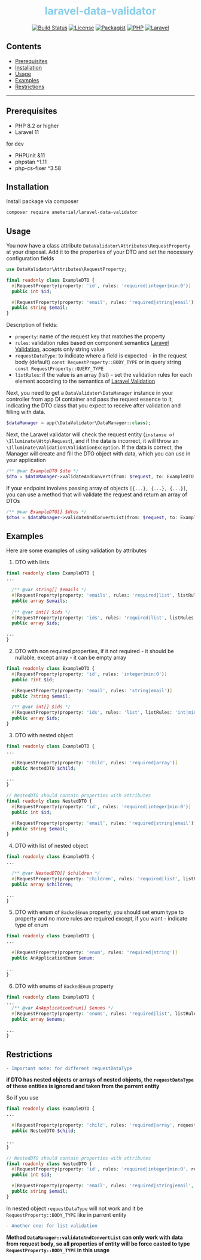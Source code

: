 <h1 align="center" style="color: #87CEEB">laravel-data-validator</h1>

<p align="center">
  <a href="https://github.com/aneterial/laravel-data-validator/actions"><img src="https://github.com/aneterial/laravel-data-validator/actions/workflows/tests.yml/badge.svg" alt="Build Status"></a>
  <a href="https://github.com/aneterial/laravel-data-validator?tab=MIT-1-ov-file"><img src="https://img.shields.io/badge/license-MIT-8ebb13?style=flat" alt="License"></a>
  <a href="https://packagist.org/packages/aneterial/laravel-data-validator"><img src="https://img.shields.io/badge/packagist-v1.0.1-blue?style=flat" alt="Packagist"></a>
  <a href="https://www.php.net/releases/8.2/en.php"><img src="https://img.shields.io/badge/php-%5E8.2-7a86b8?style=flat&logo=php" alt="PHP"></a>
  <a href="https://laravel.com/"><img src="https://img.shields.io/badge/laravel-%5E11-f9332b?style=flat&logo=laravel" alt="Laravel"></a>
</p>

## Contents
- [Prerequisites](#prerequisites)
- [Installation](#installation)
- [Usage](#usage)
- [Examples](#examples)
- [Restrictions](#restrictions)
---

## Prerequisites
- PHP 8.2 or higher
- Laravel 11

for dev
- PHPUnit &11
- phpstan ^1.11
- php-cs-fixer ^3.58

## Installation
Install package via composer
```bash
composer require aneterial/laravel-data-validator
```
## Usage
You now have a class attribute `DataValidator\Attributes\RequestProperty` at your disposal. Add it to the properties of your DTO and set the necessary configuration fields
```php
use DataValidator\Attributes\RequestProperty;

final readonly class ExampleDTO {
  #[RequestProperty(property: 'id', rules: 'required|integer|min:0')]
  public int $id;

  #[RequestProperty(property: 'email', rules: 'required|string|email')]
  public string $email;
}
```
Description of fields:
- `property`: name of the request key that matches the property
- `rules`: validation rules based on component semantics [Laravel Validation](https://laravel.com/docs/11.x/validation), accepts only string value
- `requestDataType`: to indicate where a field is expected - in the request body (default) `const RequestProperty::BODY_TYPE` or in query string `const RequestProperty::QUERY_TYPE`
- `listRules`: if the value is an array (list) - set the validation rules for each element according to the semantics of [Laravel Validation](https://laravel.com/docs/11.x/validation)

Next, you need to get a `DataValidator\DataManager` instance in your controller from app DI container and pass the request essence to it, indicating the DTO class that you expect to receive after validation and filling with data.
```php
$dataManager = app(\DataValidator\DataManager::class);
```
Next, the Laravel validator will check the request entity (`instanse of \Illuminate\Http\Request`), and if the data is incorrect, it will throw an `\Illuminate\Validation\ValidationException`. If the data is correct, the Manager will create and fill the DTO object with data, which you can use in your application
```php
/** @var ExampleDTO $dto */
$dto = $dataManager->validateAndConvert(from: $request, to: ExampleDTO::class);
```
If your endpoint involves passing array of objects `[{...}, {...}, {...}]`, you can use a method that will validate the request and return an array of DTOs
```php
/** @var ExampleDTO[] $dtos */
$dtos = $dataManager->validateAndConvertList(from: $request, to: ExampleDTO::class);
```

## Examples
Here are some examples of using validation by attributes

1) DTO with lists
```php
final readonly class ExampleDTO {
...

  /** @var string[] $emails */
  #[RequestProperty(property: 'emails', rules: 'required|list', listRules: 'string|email')]
  public array $emails;
  
  /** @var int[] $ids */
  #[RequestProperty(property: 'ids', rules: 'required|list', listRules: 'int|min:0')]
  public array $ids;

...
}
```
2) DTO with non required properties, if it not required - it should be nullable, except array - it can be empty array
```php
final readonly class ExampleDTO {
  #[RequestProperty(property: 'id', rules: 'integer|min:0')]
  public ?int $id;

  #[RequestProperty(property: 'email', rules: 'string|email')]
  public ?string $email;

  /** @var int[] $ids */
  #[RequestProperty(property: 'ids', rules: 'list', listRules: 'int|min:0')]
  public array $ids;
}
```
3) DTO with nested object
```php
final readonly class ExampleDTO {
...

  #[RequestProperty(property: 'child', rules: 'required|array')]
  public NestedDTO $child;

...
}

// NestedDTO should contain properties with attributes
final readonly class NestedDTO {
  #[RequestProperty(property: 'id', rules: 'required|integer|min:0')]
  public int $id;

  #[RequestProperty(property: 'email', rules: 'required|string|email')]
  public string $email;
}
```
4) DTO with list of nested object
```php
final readonly class ExampleDTO {
...

  /** @var NestedDTO[] $children */
  #[RequestProperty(property: 'children', rules: 'required|list', listRules: NestedDTO::class)]
  public array $children;

...
}
```
5) DTO with enum of `BackedEnum` property, you should set enum type to property and no more rules are required except, if you want - indicate type of enum
```php
final readonly class ExampleDTO {
...

  #[RequestProperty(property: 'enum', rules: 'required|string')]
  public AnApplicationEnum $enum;

...
}
```
6) DTO with enums of `BackedEnum` property
```php
final readonly class ExampleDTO {
...
  /** @var AnApplicationEnum[] $enums */
  #[RequestProperty(property: 'enums', rules: 'required|list', listRules: AnApplicationEnum::class)]
  public array $enums;

...
}
```

## Restrictions
```diff
- Important note: for different requestDataType
```
**if DTO has nested objects or arrays of nested objects, the `requestDataType` of these entities is ignored and taken from the parrent entity**

So if you use
```php
final readonly class ExampleDTO {
...

  #[RequestProperty(property: 'child', rules: 'required|array', requestDataType: RequestProperty::BODY_TYPE)]
  public NestedDTO $child;

...
}

// NestedDTO should contain properties with attributes
final readonly class NestedDTO {
  #[RequestProperty(property: 'id', rules: 'required|integer|min:0', requestDataType: RequestProperty::QUERY_TYPE)]
  public int $id;

  #[RequestProperty(property: 'email', rules: 'required|string|email', requestDataType: RequestProperty::QUERY_TYPE)]
  public string $email;
}
```
In nested object `requestDataType` will not work and it be `RequestProperty::BODY_TYPE` like in parrent entity

```diff
- Another one: for list validation
```
**Method  `DataManager::validateAndConvertList` can only work with data from request body, so all properties of entity will be force casted to type `RequestProperty::BODY_TYPE` in this usage**

